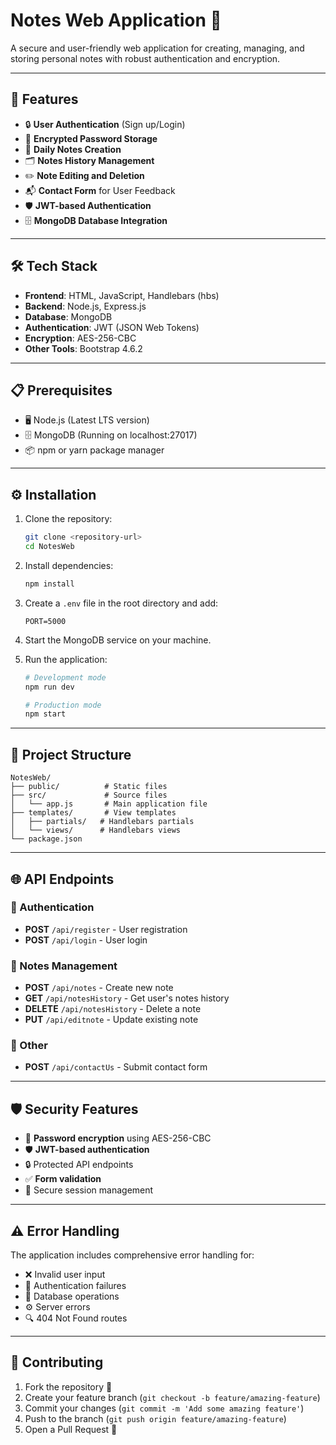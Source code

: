 # Notes Web Application 📝

A secure and user-friendly web application for creating, managing, and storing personal notes with robust authentication and encryption. 

---

## 🌟 Features

- 🔒 **User Authentication** (Sign up/Login)
- 🔐 **Encrypted Password Storage**
- 📅 **Daily Notes Creation**
- 🗂️ **Notes History Management**
- ✏️ **Note Editing and Deletion**
- 📬 **Contact Form** for User Feedback
- 🛡️ **JWT-based Authentication**
- 🗄️ **MongoDB Database Integration**

---

## 🛠️ Tech Stack

- **Frontend**: HTML, JavaScript, Handlebars (hbs)
- **Backend**: Node.js, Express.js
- **Database**: MongoDB
- **Authentication**: JWT (JSON Web Tokens)
- **Encryption**: AES-256-CBC
- **Other Tools**: Bootstrap 4.6.2

---

## 📋 Prerequisites

- 🖥️ Node.js (Latest LTS version)
- 🗄️ MongoDB (Running on localhost:27017)
- 📦 npm or yarn package manager

---

## ⚙️ Installation

1. Clone the repository:
   ```bash
   git clone <repository-url>
   cd NotesWeb
   ```

2. Install dependencies:
   ```bash
   npm install
   ```

3. Create a `.env` file in the root directory and add:
   ```env
   PORT=5000
   ```

4. Start the MongoDB service on your machine.

5. Run the application:
   ```bash
   # Development mode
   npm run dev

   # Production mode
   npm start
   ```

---

## 📂 Project Structure

```
NotesWeb/
├── public/          # Static files
├── src/             # Source files
│   └── app.js       # Main application file
├── templates/       # View templates
│   ├── partials/   # Handlebars partials
│   └── views/      # Handlebars views
└── package.json
```

---

## 🌐 API Endpoints

### 🔑 Authentication
- **POST** `/api/register` - User registration
- **POST** `/api/login` - User login

### 📝 Notes Management
- **POST** `/api/notes` - Create new note
- **GET** `/api/notesHistory` - Get user's notes history
- **DELETE** `/api/notesHistory` - Delete a note
- **PUT** `/api/editnote` - Update existing note

### 📩 Other
- **POST** `/api/contactUs` - Submit contact form

---

## 🛡️ Security Features

- 🔐 **Password encryption** using AES-256-CBC
- 🛡️ **JWT-based authentication**
- 🔒 Protected API endpoints
- ✅ **Form validation**
- 🔐 Secure session management

---

## ⚠️ Error Handling

The application includes comprehensive error handling for:
- ❌ Invalid user input
- 🚫 Authentication failures
- 📛 Database operations
- ⚙️ Server errors
- 🔍 404 Not Found routes

---

## 🤝 Contributing

1. Fork the repository 🍴
2. Create your feature branch (`git checkout -b feature/amazing-feature`)
3. Commit your changes (`git commit -m 'Add some amazing feature'`)
4. Push to the branch (`git push origin feature/amazing-feature`)
5. Open a Pull Request 🚀


